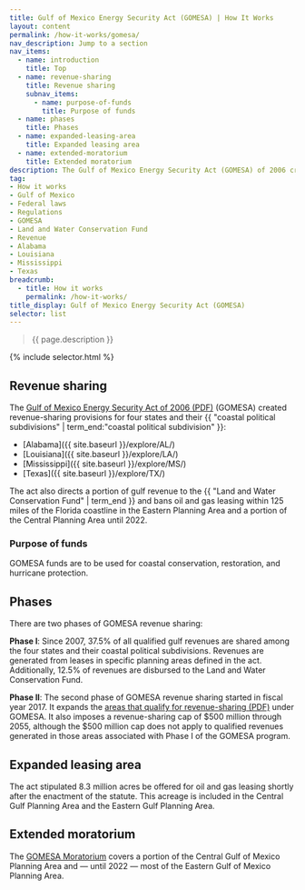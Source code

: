 ```yaml
---
title: Gulf of Mexico Energy Security Act (GOMESA) | How It Works
layout: content
permalink: /how-it-works/gomesa/
nav_description: Jump to a section
nav_items:
  - name: introduction
    title: Top
  - name: revenue-sharing
    title: Revenue sharing
    subnav_items:
      - name: purpose-of-funds
        title: Purpose of funds
  - name: phases
    title: Phases
  - name: expanded-leasing-area
    title: Expanded leasing area
  - name: extended-moratorium
    title: Extended moratorium
description: The Gulf of Mexico Energy Security Act (GOMESA) of 2006 created a revenue-sharing model for oil- and gas-producing gulf states. Under the act, Alabama, Louisiana, Mississippi, and Texas receive a portion of the revenue generated from oil and gas production offshore in the Gulf of Mexico. The act also directs a portion of revenue to the Land and Water Conservation Fund.
tag:
- How it works
- Gulf of Mexico
- Federal laws
- Regulations
- GOMESA
- Land and Water Conservation Fund
- Revenue
- Alabama
- Louisiana
- Mississippi
- Texas
breadcrumb:
  - title: How it works
    permalink: /how-it-works/
title_display: Gulf of Mexico Energy Security Act (GOMESA)
selector: list
---
```


> {{ page.description }}

{% include selector.html %}

## Revenue sharing
The [Gulf of Mexico Energy Security Act of 2006 (PDF)](https://www.boem.gov/GOMESA/) (GOMESA) created revenue-sharing provisions for four states and their {{ "coastal political subdivisions" | term_end:"coastal political subdivision" }}:

* [Alabama]({{ site.baseurl }}/explore/AL/)
* [Louisiana]({{ site.baseurl }}/explore/LA/)
* [Mississippi]({{ site.baseurl }}/explore/MS/)
* [Texas]({{ site.baseurl }}/explore/TX/)

The act also directs a portion of gulf revenue to the {{ "Land and Water Conservation Fund" | term_end }} and bans oil and gas leasing within 125 miles of the Florida coastline in the Eastern Planning Area and a portion of the Central Planning Area until 2022.

### Purpose of funds
GOMESA funds are to be used for coastal conservation, restoration, and hurricane protection.

## Phases
There are two phases of GOMESA revenue sharing:

**Phase I**: Since 2007, 37.5% of all qualified gulf revenues are shared among the four states and their coastal political subdivisions. Revenues are generated from leases in specific planning areas defined in the act. Additionally, 12.5% of revenues are disbursed to the Land and Water Conservation Fund.

**Phase II**: The second phase of GOMESA revenue sharing started in fiscal year 2017. It expands the [areas that qualify for revenue-sharing (PDF)](https://www.boem.gov/GOMESA-Map/) under GOMESA. It also imposes a revenue-sharing cap of $500 million through 2055, although the $500 million cap does not apply to qualified revenues generated in those areas associated with Phase I of the GOMESA program.

## Expanded leasing area
The act stipulated 8.3 million acres be offered for oil and gas leasing shortly after the enactment of the statute. This acreage is included in the Central Gulf Planning Area and the Eastern Gulf Planning Area.

## Extended moratorium
The [GOMESA Moratorium](https://www.boem.gov/Areas-Under-Moratoria/) covers a portion of the Central Gulf of Mexico Planning Area and — until 2022 — most of the Eastern Gulf of Mexico Planning Area.
